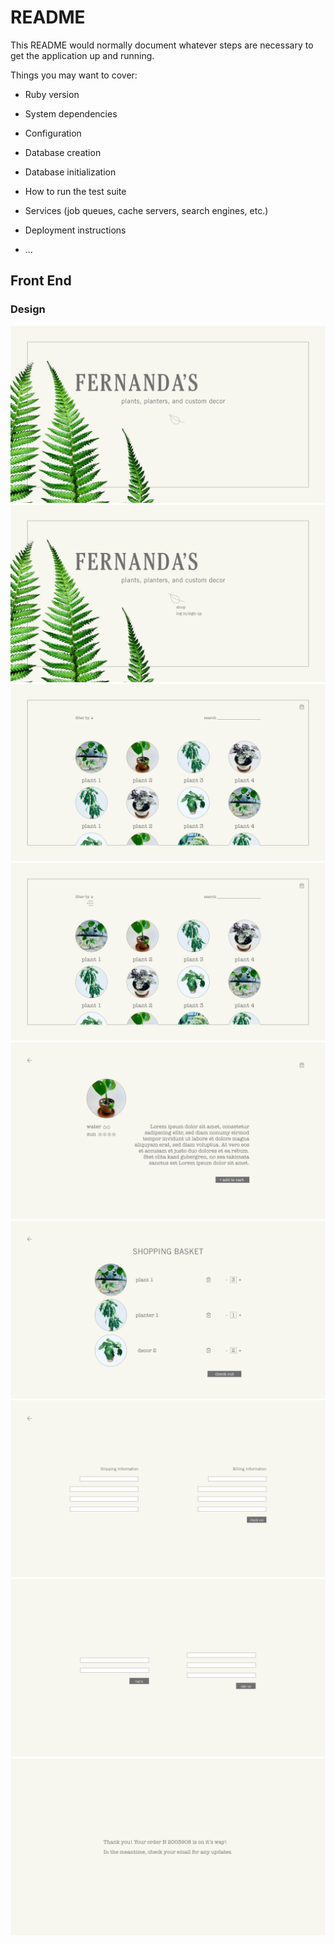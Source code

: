# README

This README would normally document whatever steps are necessary to get the
application up and running.

Things you may want to cover:

* Ruby version

* System dependencies

* Configuration

* Database creation

* Database initialization

* How to run the test suite

* Services (job queues, cache servers, search engines, etc.)

* Deployment instructions

* ...

## Front End

### Design 


<img src="./client/design-mockups/home.jpg" alt="Alt text" title="Home">

<img src="./client/design-mockups/home-1.jpg" alt="Alt text" title="Home">

<img src="./client/design-mockups/shop.jpg" alt="Alt text" title="Shop">

<img src="./client/design-mockups/shop-filter.jpg" alt="Alt text" title="Filter">

<img src="./client/design-mockups/item-page.jpg" alt="Alt text" title="Item">

<img src="./client/design-mockups/cart.jpg" alt="Alt text" title="Cart">

<img src="./client/design-mockups/checkout.jpg" alt="Alt text" title="Checkout">

<img src="./client/design-mockups/signup-login.jpg" alt="Alt text" title="Signup-Login">

<img src="./client/design-mockups/thank-you.jpg" alt="Alt text" title="Thank you">


